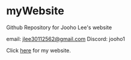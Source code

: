 # myWebsite

Github Repository for Jooho Lee's website

email: jlee30112562@gmail.com
Discord: jooho1

Click [here](https://jooho000.github.io/myWebsite/) for my website.